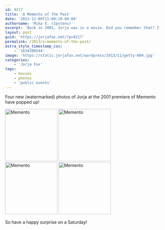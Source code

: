 ```yaml
---
id: 9217
title: 'A Memento of the Past'
date: '2013-11-09T11:00:19-08:00'
authorname: 'Mika E. (Ipstenu)'
excerpt: 'Back in 2001, Jorja was in a movie. Did you remember that? If not, it''s okay. The movie was all about memory and not remembering anyway.'
layout: post
guid: 'https://jorjafox.net/?p=9217'
permalink: /2013/a-memento-of-the-past/
astra_style_timestamp_css:
    - '1634398544'
image: 'https://static.jorjafox.net/wordpress/2013/11/getty-004.jpg'
categories:
    - 'Jorja Fox'
tags:
    - movies
    - photos
    - 'public events'
---
```


Four new (watermarked) photos of Jorja at the 2001 premiere of Memento have popped up!

<a href="https://jorjafox.net/gallery/pub/premieres/20010313-memento/getty-001.jpg"><img class="alignnone size-full wp-image-9218" alt="Memento" src="//static.jorjafox.net/wordpress/2013/11/getty-001_200_cw200_ch200_thumb.jpg" width="170" height="170" /></a> <a href="https://jorjafox.net/gallery/pub/premieres/20010313-memento/getty-002.jpg"><img class="alignnone size-full wp-image-9219" alt="Memento" src="//static.jorjafox.net/wordpress/2013/11/getty-002_200_cw200_ch200_thumb.jpg" width="170" height="170" /></a> <a href="https://jorjafox.net/gallery/pub/premieres/20010313-memento/getty-003.jpg"><img class="alignnone size-full wp-image-9220" alt="Memento" src="//static.jorjafox.net/wordpress/2013/11/getty-003_200_cw200_ch200_thumb.jpg" width="170" height="170" /></a> <a href="https://jorjafox.net/gallery/pub/premieres/20010313-memento/getty-004.jpg"><img class="alignnone size-full wp-image-9221" alt="Memento" src="//static.jorjafox.net/wordpress/2013/11/getty-004_200_cw200_ch200_thumb.jpg" width="170" height="170" /></a>

So have a happy surprise on a Saturday!

&nbsp;
